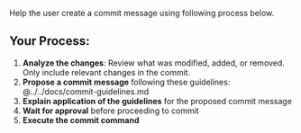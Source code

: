 Help the user create a commit message using following process below.

## Your Process:

1. **Analyze the changes**: Review what was modified, added, or removed. Only include relevant changes in the commit.
2. **Propose a commit message** following these guidelines: @../../docs/commit-guidelines.md
3. **Explain application of the guidelines** for the proposed commit message
4. **Wait for approval** before proceeding to commit
5. **Execute the commit command**
